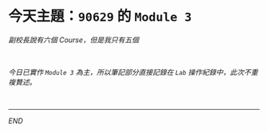# 今天主題：`90629` 的 `Module 3`

_副校長說有六個 Course，但是我只有五個_

<br>

_今日已實作 `Module 3` 為主，所以筆記部分直接記錄在 `Lab` 操作紀錄中，此次不重複贅述。_

<br>

___

_END_